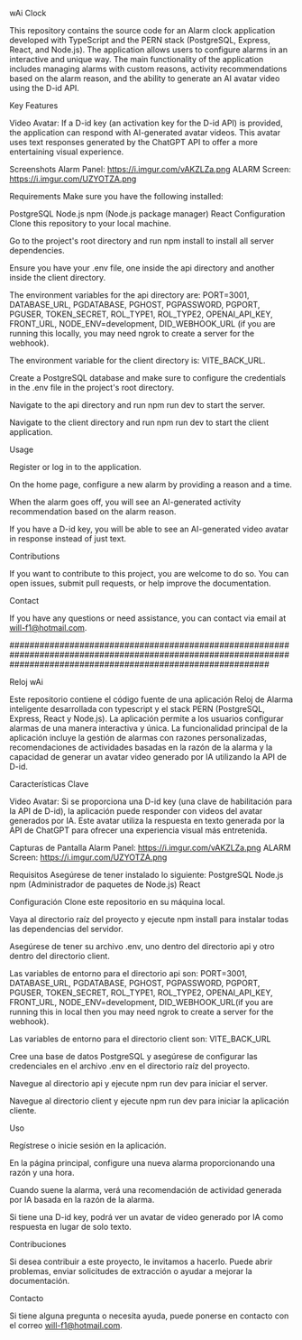 wAi Clock 

This repository contains the source code for an Alarm clock application developed with TypeScript and the PERN stack (PostgreSQL, Express, React, and Node.js). The application allows users to configure alarms in an interactive and unique way. The main functionality of the application includes managing alarms with custom reasons, activity recommendations based on the alarm reason, and the ability to generate an AI avatar video using the D-id API.

Key Features

Video Avatar: If a D-id key (an activation key for the D-id API) is provided, the application can respond with AI-generated avatar videos. This avatar uses text responses generated by the ChatGPT API to offer a more entertaining visual experience.

Screenshots
Alarm Panel: https://i.imgur.com/vAKZLZa.png
ALARM Screen: https://i.imgur.com/UZYOTZA.png

Requirements
Make sure you have the following installed:

PostgreSQL
Node.js
npm (Node.js package manager)
React
Configuration
Clone this repository to your local machine.

Go to the project's root directory and run npm install to install all server dependencies.

Ensure you have your .env file, one inside the api directory and another inside the client directory.

The environment variables for the api directory are: PORT=3001, DATABASE_URL, PGDATABASE, PGHOST, PGPASSWORD, PGPORT, PGUSER, TOKEN_SECRET, ROL_TYPE1, ROL_TYPE2, OPENAI_API_KEY, FRONT_URL, NODE_ENV=development, DID_WEBHOOK_URL (if you are running this locally, you may need ngrok to create a server for the webhook).

The environment variable for the client directory is: VITE_BACK_URL.

Create a PostgreSQL database and make sure to configure the credentials in the .env file in the project's root directory.

Navigate to the api directory and run npm run dev to start the server.

Navigate to the client directory and run npm run dev to start the client application.

Usage

Register or log in to the application.

On the home page, configure a new alarm by providing a reason and a time.

When the alarm goes off, you will see an AI-generated activity recommendation based on the alarm reason.

If you have a D-id key, you will be able to see an AI-generated video avatar in response instead of just text.

Contributions

If you want to contribute to this project, you are welcome to do so. You can open issues, submit pull requests, or help improve the documentation.

Contact

If you have any questions or need assistance, you can contact via email at will-f1@hotmail.com.

####################################################################################################################################################################

Reloj wAi

Este repositorio contiene el código fuente de una aplicación Reloj de Alarma inteligente desarrollada con typescript y el stack PERN (PostgreSQL, Express, React y Node.js). La aplicación permite a los usuarios configurar alarmas de una manera interactiva y única. La funcionalidad principal de la aplicación incluye la gestión de alarmas con razones personalizadas, recomendaciones de actividades basadas en la razón de la alarma y la capacidad de generar un avatar video generado por IA utilizando la API de D-id.

Características Clave

Video Avatar: Si se proporciona una D-id key (una clave de habilitación para la API de D-id), la aplicación puede responder con videos del avatar generados por IA. Este avatar utiliza la respuesta en texto generada por la API de ChatGPT para ofrecer una experiencia visual más entretenida.

Capturas de Pantalla
Alarm Panel: https://i.imgur.com/vAKZLZa.png
ALARM Screen: https://i.imgur.com/UZYOTZA.png

Requisitos
Asegúrese de tener instalado lo siguiente:
PostgreSQL
Node.js
npm (Administrador de paquetes de Node.js)
React

Configuración
Clone este repositorio en su máquina local.

Vaya al directorio raíz del proyecto y ejecute npm install para instalar todas las dependencias del servidor.

Asegúrese de tener su archivo .env, uno dentro del directorio api y otro dentro del directorio client. 

Las variables de entorno para el directorio api son: PORT=3001, DATABASE_URL, PGDATABASE, PGHOST, PGPASSWORD, PGPORT, PGUSER, TOKEN_SECRET, ROL_TYPE1, ROL_TYPE2, OPENAI_API_KEY, FRONT_URL, NODE_ENV=development, DID_WEBHOOK_URL(if you are running this in local then you may need ngrok to create a server for the webhook).

Las variables de entorno para el directorio client son: VITE_BACK_URL

Cree una base de datos PostgreSQL y asegúrese de configurar las credenciales en el archivo .env en el directorio raíz del proyecto.

Navegue al directorio api y ejecute npm run dev para iniciar el server.

Navegue al directorio client y ejecute npm run dev para iniciar la aplicación cliente.

Uso

Regístrese o inicie sesión en la aplicación.

En la página principal, configure una nueva alarma proporcionando una razón y una hora.

Cuando suene la alarma, verá una recomendación de actividad generada por IA basada en la razón de la alarma.

Si tiene una D-id key, podrá ver un avatar de video generado por IA como respuesta en lugar de solo texto.

Contribuciones

Si desea contribuir a este proyecto, le invitamos a hacerlo. Puede abrir problemas, enviar solicitudes de extracción o ayudar a mejorar la documentación.

Contacto

Si tiene alguna pregunta o necesita ayuda, puede ponerse en contacto con el correo will-f1@hotmail.com.
